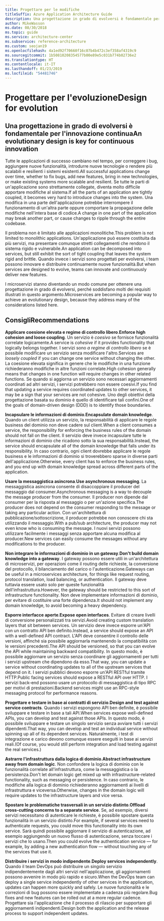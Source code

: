 ```yaml
---
title: Progettare per le modifiche
titleSuffix: Azure Application Architecture Guide
description: Una progettazione in grado di evolversi è fondamentale per l'innovazione continua.
author: MikeWasson
ms.date: 08/30/2018
ms.topic: guide
ms.service: architecture-center
ms.subservice: reference-architecture
ms.custom: seojan19
ms.openlocfilehash: 4a1ed92f70660f16c07b4b472c3ef358af4319c9
ms.sourcegitcommit: 1b50810208354577b00e89e5c031b774b02736e2
ms.translationtype: HT
ms.contentlocale: it-IT
ms.lasthandoff: 01/23/2019
ms.locfileid: "54481746"
---
```

# <a name="design-for-evolution"></a><span data-ttu-id="942f7-103">Progettare per l'evoluzione</span><span class="sxs-lookup"><span data-stu-id="942f7-103">Design for evolution</span></span>

## <a name="an-evolutionary-design-is-key-for-continuous-innovation"></a><span data-ttu-id="942f7-104">Una progettazione in grado di evolversi è fondamentale per l'innovazione continua</span><span class="sxs-lookup"><span data-stu-id="942f7-104">An evolutionary design is key for continuous innovation</span></span>

<span data-ttu-id="942f7-105">Tutte le applicazioni di successo cambiano nel tempo, per correggere i bug, aggiungere nuove funzionalità, introdurre nuove tecnologie o rendere più scalabili e resilienti i sistemi esistenti.</span><span class="sxs-lookup"><span data-stu-id="942f7-105">All successful applications change over time, whether to fix bugs, add new features, bring in new technologies, or make existing systems more scalable and resilient.</span></span> <span data-ttu-id="942f7-106">Se tutte le parti di un'applicazione sono strettamente collegate, diventa molto difficile apportare modifiche al sistema.</span><span class="sxs-lookup"><span data-stu-id="942f7-106">If all the parts of an application are tightly coupled, it becomes very hard to introduce changes into the system.</span></span> <span data-ttu-id="942f7-107">Una modifica in una parte dell'applicazione potrebbe interrompere il funzionamento di un'altra parte oppure comportare la propagazione delle modifiche nell'intera base di codice.</span><span class="sxs-lookup"><span data-stu-id="942f7-107">A change in one part of the application may break another part, or cause changes to ripple through the entire codebase.</span></span>

<span data-ttu-id="942f7-108">Il problema non è limitato alle applicazioni monolitiche.</span><span class="sxs-lookup"><span data-stu-id="942f7-108">This problem is not limited to monolithic applications.</span></span> <span data-ttu-id="942f7-109">Un'applicazione può essere costituita da più servizi, ma presentare comunque stretti collegamenti che rendono il sistema rigido e vulnerabile.</span><span class="sxs-lookup"><span data-stu-id="942f7-109">An application can be decomposed into services, but still exhibit the sort of tight coupling that leaves the system rigid and brittle.</span></span> <span data-ttu-id="942f7-110">Quando invece i servizi sono progettati per evolversi, i team possono innovare e distribuire continuamente nuove funzionalità.</span><span class="sxs-lookup"><span data-stu-id="942f7-110">But when services are designed to evolve, teams can innovate and continuously deliver new features.</span></span>

<span data-ttu-id="942f7-111">I microservizi stanno diventando un modo comune per ottenere una progettazione in grado di evolversi, perché soddisfano molti dei requisiti illustrati in questo argomento.</span><span class="sxs-lookup"><span data-stu-id="942f7-111">Microservices are becoming a popular way to achieve an evolutionary design, because they address many of the considerations listed here.</span></span>

## <a name="recommendations"></a><span data-ttu-id="942f7-112">Consigli</span><span class="sxs-lookup"><span data-stu-id="942f7-112">Recommendations</span></span>

<span data-ttu-id="942f7-113">**Applicare coesione elevata e regime di controllo libero**.</span><span class="sxs-lookup"><span data-stu-id="942f7-113">**Enforce high cohesion and loose coupling**.</span></span> <span data-ttu-id="942f7-114">Un servizio è *coesivo* se fornisce funzionalità correlate logicamente.</span><span class="sxs-lookup"><span data-stu-id="942f7-114">A service is *cohesive* if it provides functionality that logically belongs together.</span></span> <span data-ttu-id="942f7-115">I servizi sono *a regime di controllo libero* se è possibile modificare un servizio senza modificare l'altro.</span><span class="sxs-lookup"><span data-stu-id="942f7-115">Services are *loosely coupled* if you can change one service without changing the other.</span></span> <span data-ttu-id="942f7-116">La coesione elevata significa in genere che le modifiche in una funzione richiederanno modifiche in altre funzioni correlate.</span><span class="sxs-lookup"><span data-stu-id="942f7-116">High cohesion generally means that changes in one function will require changes in other related functions.</span></span> <span data-ttu-id="942f7-117">Se quando si aggiorna un servizio sono necessari aggiornamenti coordinati ad altri servizi, i servizi potrebbero non essere coesivi.</span><span class="sxs-lookup"><span data-stu-id="942f7-117">If you find that updating a service requires coordinated updates to other services, it may be a sign that your services are not cohesive.</span></span> <span data-ttu-id="942f7-118">Uno degli obiettivi della progettazione basata su dominio è quello di identificare tali confini.</span><span class="sxs-lookup"><span data-stu-id="942f7-118">One of the goals of domain-driven design (DDD) is to identify those boundaries.</span></span>

<span data-ttu-id="942f7-119">**Incapsulare le informazioni di dominio**.</span><span class="sxs-lookup"><span data-stu-id="942f7-119">**Encapsulate domain knowledge**.</span></span> <span data-ttu-id="942f7-120">Quando un client utilizza un servizio, la responsabilità di applicare le regole business del dominio non deve cadere sul client.</span><span class="sxs-lookup"><span data-stu-id="942f7-120">When a client consumes a service, the responsibility for enforcing the business rules of the domain should not fall on the client.</span></span> <span data-ttu-id="942f7-121">Il servizio deve invece incapsulare tutte le informazioni di dominio che ricadono sotto la sua responsabilità.</span><span class="sxs-lookup"><span data-stu-id="942f7-121">Instead, the service should encapsulate all of the domain knowledge that falls under its responsibility.</span></span> <span data-ttu-id="942f7-122">In caso contrario, ogni client dovrebbe applicare le regole business e le informazioni di dominio si troverebbero sparse in diverse parti dell'applicazione.</span><span class="sxs-lookup"><span data-stu-id="942f7-122">Otherwise, every client has to enforce the business rules, and you end up with domain knowledge spread across different parts of the application.</span></span>

<span data-ttu-id="942f7-123">**Usare la messaggistica asincrona**.</span><span class="sxs-lookup"><span data-stu-id="942f7-123">**Use asynchronous messaging**.</span></span> <span data-ttu-id="942f7-124">La messaggistica asincrona consente di disaccoppiare il producer del messaggio dal consumer.</span><span class="sxs-lookup"><span data-stu-id="942f7-124">Asynchronous messaging is a way to decouple the message producer from the consumer.</span></span> <span data-ttu-id="942f7-125">Il producer non dipende dal consumer per la risposta al messaggio o per un'azione specifica.</span><span class="sxs-lookup"><span data-stu-id="942f7-125">The producer does not depend on the consumer responding to the message or taking any particular action.</span></span> <span data-ttu-id="942f7-126">Con un'architettura di pubblicazione/sottoscrizione, il producer potrebbe non conoscere chi sta utilizzando il messaggio.</span><span class="sxs-lookup"><span data-stu-id="942f7-126">With a pub/sub architecture, the producer may not even know who is consuming the message.</span></span> <span data-ttu-id="942f7-127">I nuovi servizi possono utilizzare facilmente i messaggi senza apportare alcuna modifica al producer.</span><span class="sxs-lookup"><span data-stu-id="942f7-127">New services can easily consume the messages without any modifications to the producer.</span></span>

<span data-ttu-id="942f7-128">**Non integrare le informazioni di dominio in un gateway**.</span><span class="sxs-lookup"><span data-stu-id="942f7-128">**Don't build domain knowledge into a gateway**.</span></span> <span data-ttu-id="942f7-129">I gateway possono essere utili in un'architettura di microservizi, per operazioni come il routing delle richieste, la conversione del protocollo, il bilanciamento del carico o l'autenticazione.</span><span class="sxs-lookup"><span data-stu-id="942f7-129">Gateways can be useful in a microservices architecture, for things like request routing, protocol translation, load balancing, or authentication.</span></span> <span data-ttu-id="942f7-130">Il gateway deve tuttavia essere usato solo per queste funzionalità dell'infrastruttura.</span><span class="sxs-lookup"><span data-stu-id="942f7-130">However, the gateway should be restricted to this sort of infrastructure functionality.</span></span> <span data-ttu-id="942f7-131">Non deve implementare informazioni di dominio, per evitare di costituire una forte dipendenza.</span><span class="sxs-lookup"><span data-stu-id="942f7-131">It should not implement any domain knowledge, to avoid becoming a heavy dependency.</span></span>

<span data-ttu-id="942f7-132">**Esporre interfacce aperte**.</span><span class="sxs-lookup"><span data-stu-id="942f7-132">**Expose open interfaces**.</span></span> <span data-ttu-id="942f7-133">Evitare di creare livelli di conversione personalizzati tra servizi.</span><span class="sxs-lookup"><span data-stu-id="942f7-133">Avoid creating custom translation layers that sit between services.</span></span> <span data-ttu-id="942f7-134">Un servizio deve invece esporre un'API con un contratto API ben definito.</span><span class="sxs-lookup"><span data-stu-id="942f7-134">Instead, a service should expose an API with a well-defined API contract.</span></span> <span data-ttu-id="942f7-135">L'API deve consentire il controllo delle versioni, affinché sia possibile aggiornarla mantenendo la compatibilità con le versioni precedenti.</span><span class="sxs-lookup"><span data-stu-id="942f7-135">The API should be versioned, so that you can evolve the API while maintaining backward compatibility.</span></span> <span data-ttu-id="942f7-136">In questo modo, è possibile aggiornare un servizio senza coordinare gli aggiornamenti per tutti i servizi upstream che dipendono da esso.</span><span class="sxs-lookup"><span data-stu-id="942f7-136">That way, you can update a service without coordinating updates to all of the upstream services that depend on it.</span></span> <span data-ttu-id="942f7-137">I servizi pubblici devono esporre un'API RESTful tramite HTTP.</span><span class="sxs-lookup"><span data-stu-id="942f7-137">Public facing services should expose a RESTful API over HTTP.</span></span> <span data-ttu-id="942f7-138">I servizi back-end possono usare un protocollo di messaggistica di tipo RPC per motivi di prestazioni.</span><span class="sxs-lookup"><span data-stu-id="942f7-138">Backend services might use an RPC-style messaging protocol for performance reasons.</span></span>

<span data-ttu-id="942f7-139">**Progettare e testare in base ai contratti di servizio**.</span><span class="sxs-lookup"><span data-stu-id="942f7-139">**Design and test against service contracts**.</span></span> <span data-ttu-id="942f7-140">Quando i servizi espongono API ben definite, è possibile sviluppare e testare in base a tali API.</span><span class="sxs-lookup"><span data-stu-id="942f7-140">When services expose well-defined APIs, you can develop and test against those APIs.</span></span> <span data-ttu-id="942f7-141">In questo modo, è possibile sviluppare e testare un singolo servizio senza avviare tutti i servizi dipendenti.</span><span class="sxs-lookup"><span data-stu-id="942f7-141">That way, you can develop and test an individual service without spinning up all of its dependent services.</span></span> <span data-ttu-id="942f7-142">Naturalmente, i test di integrazione e carico devono comunque essere eseguiti in base ai servizi reali.</span><span class="sxs-lookup"><span data-stu-id="942f7-142">(Of course, you would still perform integration and load testing against the real services.)</span></span>

<span data-ttu-id="942f7-143">**Astrarre l'infrastruttura dalla logica di dominio**.</span><span class="sxs-lookup"><span data-stu-id="942f7-143">**Abstract infrastructure away from domain logic**.</span></span> <span data-ttu-id="942f7-144">Non confondere la logica di dominio con le funzionalità correlate all'infrastruttura, come la messaggistica o la persistenza.</span><span class="sxs-lookup"><span data-stu-id="942f7-144">Don't let domain logic get mixed up with infrastructure-related functionality, such as messaging or persistence.</span></span> <span data-ttu-id="942f7-145">In caso contrario, le modifiche alla logica di dominio richiederanno aggiornamenti ai livelli di infrastruttura e viceversa.</span><span class="sxs-lookup"><span data-stu-id="942f7-145">Otherwise, changes in the domain logic will require updates to the infrastructure layers and vice versa.</span></span>

<span data-ttu-id="942f7-146">**Spostare le problematiche trasversali in un servizio distinto**.</span><span class="sxs-lookup"><span data-stu-id="942f7-146">**Offload cross-cutting concerns to a separate service**.</span></span> <span data-ttu-id="942f7-147">Se, ad esempio, diversi servizi necessitano di autenticare le richieste, è possibile spostare questa funzionalità in un servizio distinto.</span><span class="sxs-lookup"><span data-stu-id="942f7-147">For example, if several services need to authenticate requests, you could move this functionality into its own service.</span></span> <span data-ttu-id="942f7-148">Sarà quindi possibile aggiornare il servizio di autenticazione, ad esempio aggiungendo un nuovo flusso di autenticazione, senza toccare i servizi che lo usano.</span><span class="sxs-lookup"><span data-stu-id="942f7-148">Then you could evolve the authentication service &mdash; for example, by adding a new authentication flow &mdash; without touching any of the services that use it.</span></span>

<span data-ttu-id="942f7-149">**Distribuire i servizi in modo indipendente**.</span><span class="sxs-lookup"><span data-stu-id="942f7-149">**Deploy services independently**.</span></span> <span data-ttu-id="942f7-150">Quando il team DevOps può distribuire un singolo servizio indipendentemente dagli altri servizi nell'applicazione, gli aggiornamenti possono avvenire in modo più rapido e sicuro.</span><span class="sxs-lookup"><span data-stu-id="942f7-150">When the DevOps team can deploy a single service independently of other services in the application, updates can happen more quickly and safely.</span></span> <span data-ttu-id="942f7-151">Le nuove funzionalità e le correzioni di bug possono essere implementate a cadenza più regolare.</span><span class="sxs-lookup"><span data-stu-id="942f7-151">Bug fixes and new features can be rolled out at a more regular cadence.</span></span> <span data-ttu-id="942f7-152">Progettare sia l'applicazione che il processo di rilascio per supportare gli aggiornamenti indipendenti.</span><span class="sxs-lookup"><span data-stu-id="942f7-152">Design both the application and the release process to support independent updates.</span></span>

